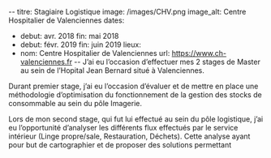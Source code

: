 --
titre: Stagiaire Logistique
image: /images/CHV.png
image_alt: Centre Hospitalier de Valenciennes
dates:
  - debut: avr. 2018
    fin: mai 2018
  - debut: févr. 2019
    fin: juin 2019
lieux: 
  - nom: Centre Hospitalier de Valenciennes
    url: https://www.ch-valenciennes.fr
--
J’ai eu l’occasion d’effectuer mes 2 stages de Master au sein de l’Hopital Jean Bernard situé à Valenciennes.

Durant premier stage, j’ai eu l’occasion d’évaluer et de mettre en place une méthodologie d’optimisation du fonctionnement de la gestion des stocks de consommable au sein du pôle Imagerie.

Lors de mon second stage, qui fut lui effectué au sein du pôle logistique, j’ai eu l’opportunité d’analyser les différents flux effectués par le service intérieur (Linge propre/sale, Restauration, Déchets). Cette analyse ayant pour but de cartographier et de proposer des solutions permettant 

